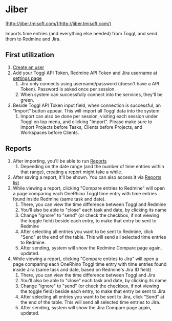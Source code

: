 # Jiber

[http://jiber.tmisoft.com/](http://jiber.tmisoft.com/)

Imports time entries (and everything else needed) from Toggl, and send them to Redmine and Jira.

## First utilization

1. [Create an user](http://jiber.tmisoft.com/register)
2. Add your Toggl API Token, Redmine API Token and Jira username at [settings page](http://jiber.tmisoft.com/settings)
	1. Jira only connects using username/password (doesn't have a API Token). Password is asked once per session.
	2. When system can successfully connect into the services, they'll be green.
3. Beside Toggl API Token input field, when connection is successful, an "Import" button appear. This will import all Toggl data into the system.
	1. Import can also be done per session, visiting each session under Toggl on top menu, and clicking "Import". Please make sure to import Projects before Tasks, Clients before Projects, and Workspaces before Clients.

## Reports

1. After importing, you'll be able to run [Reports](http://jiber.tmisoft.com/toggl/reports)
	1. Depending on the date range (and the number of time entries within that range), creating a report might take a while.
2. After saving a report, it'll be shown. You can also access it via [Reports list](http://jiber.tmisoft.com/toggl/reports)
3. While viewing a report, clicking "Compare entries to Redmine" will open a page comparing each OneRhino Toggl time entry with time entries found inside Redmine (same task and date).
	1. There, you can view the time difference between Toggl and Redmine
	2. You'll also be able to "close" each task and date, by clicking its name
	3. Change "ignore" to "send" (or check the checkbox, if not viewing the toggle field) beside each entry, to make that entry be sent to Redmine
	4. After selecting all entries you want to be sent to Redmine, click "Send" at the end of the table. This will send all selected time entries to Redmine.
	5. After sending, system will show the Redmine Compare page again, updated.
4. While viewing a report, clicking "Compare entries to Jira" will open a page comparing each OneRhino Toggl time entry with time entries found inside Jira (same task and date, based on Redmine's Jira ID field)
	1. There, you can view the time difference between Toggl and Jira
	2. You'll also be able to "close" each task and date, by clicking its name
	3. Change "ignore" to "send" (or check the checkbox, if not viewing the toggle field) beside each entry, to make that entry be sent to Jira
	4. After selecting all entries you want to be sent to Jira, click "Send" at the end of the table. This will send all selected time entries to Jira.
	5. After sending, system will show the Jira Compare page again, updated.
